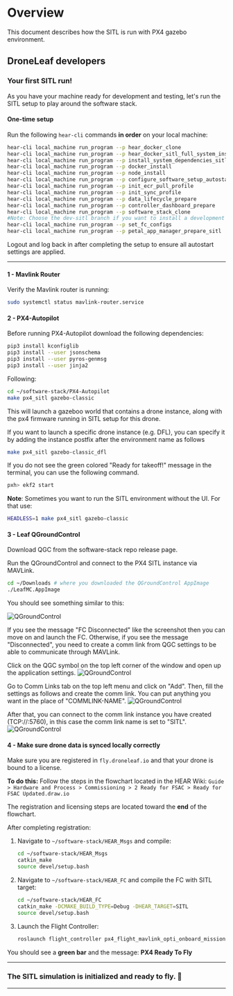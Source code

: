 # Overview

This document describes how the SITL is run with PX4 gazebo environment.

## DroneLeaf developers

### Your first SITL run!

As you have your machine ready for development and testing, let's run the SITL setup to play around the software stack.

#### One-time setup

Run the following `hear-cli` commands **in order** on your local machine:

```bash
hear-cli local_machine run_program --p hear_docker_clone
hear-cli local_machine run_program --p hear_docker_sitl_full_system_install
hear-cli local_machine run_program --p install_system_dependencies_sitl
hear-cli local_machine run_program --p docker_install
hear-cli local_machine run_program --p node_install
hear-cli local_machine run_program --p configure_software_setup_autostart_arm
hear-cli local_machine run_program --p init_ecr_pull_profile
hear-cli local_machine run_program --p init_sync_profile
hear-cli local_machine run_program --p data_lifecycle_prepare
hear-cli local_machine run_program --p controller_dashboard_prepare
hear-cli local_machine run_program --p software_stack_clone 
#Note: Choose the dev-sitl branch if you want to install a development environment, otherwise choose main branch [as of Oct 2025, main is way behind. Use dev for stable release, or dev-sitl for development].
hear-cli local_machine run_program --p set_fc_configs
hear-cli local_machine run_program --p petal_app_manager_prepare_sitl
```

Logout and log back in after completing the setup to ensure all autostart settings are applied.

---
#### 1 - Mavlink Router


Verify the Mavlink router is running:
```bash
sudo systemctl status mavlink-router.service
```


#### 2 - PX4-Autopilot

Before running PX4-Autopilot download the following dependencies: 
```bash
pip3 install kconfiglib
pip3 install --user jsonschema
pip3 install --user pyros-genmsg
pip3 install --user jinja2
```
Following:

```bash
cd ~/software-stack/PX4-Autopilot
make px4_sitl gazebo-classic
```
This will launch a gazeboo world that contains a drone instance, along with the px4 firmware running in SITL setup for this drone.

If you want to launch a specific drone instance (e.g. DFL), you can specify it by adding the instance postfix after the environment name as follows

```bash
make px4_sitl gazebo-classic_dfl
```

If you do not see the green colored "Ready for takeoff!" message in the terminal, you can use the following command.
```bash
pxh> ekf2 start
```

**Note**: Sometimes you want to run the SITL environment without the UI. For that use:
```bash
HEADLESS=1 make px4_sitl gazebo-classic
```


#### 3 - Leaf QGroundControl

Download QGC from the software-stack repo release page.


Run the QGroundControl and connect to the PX4 SITL instance via MAVLink.

```bash
cd ~/Downloads # where you downloaded the QGroundControl AppImage
./LeafMC.AppImage
```
You should see something similar to this:

![QGroundControl](media/LeafMCQGC_PX4SITL.png)

If you see the message "FC Disconnected" like the screenshot then you can move on and launch the FC. Otherwise, if you see the message "Disconnected", you need to create a comm link from QGC settings to be able to communicate through MAVLink.

Click on the QGC symbol on the top left corner of the window and open up the application settings.
![QGroundControl](media/QGC_setting.png)

Go to Comm Links tab on the top left menu and click on "Add". Then, fill the settings as follows and create the comm link. You can put anything you want in the place of "COMMLINK-NAME".
![QGroundControl](media/commlink.png)

After that, you can connect to the comm link instance you have created (TCP://:5760), in this case the comm link name is set to "SITL".
![QGroundControl](media/connect_commlink.png)

#### 4 - Make sure drone data is synced locally correctly

Make sure you are registered in `fly.droneleaf.io` and that your drone is bound to a license.

**To do this:**
Follow the steps in the flowchart located in the HEAR Wiki:
`Guide > Hardware and Process > Commissioning > 2 Ready for FSAC > Ready for FSAC Updated.draw.io`

The registration and licensing steps are located toward the **end** of the flowchart.

After completing registration:

1. Navigate to `~/software-stack/HEAR_Msgs` and compile:

   ```bash
   cd ~/software-stack/HEAR_Msgs
   catkin_make
   source devel/setup.bash
   ```

2. Navigate to `~/software-stack/HEAR_FC` and compile the FC with SITL target:

   ```bash
   cd ~/software-stack/HEAR_FC
   catkin_make -DCMAKE_BUILD_TYPE=Debug -DHEAR_TARGET=SITL
   source devel/setup.bash
   ```

3. Launch the Flight Controller:

   ```bash
   roslaunch flight_controller px4_flight_mavlink_opti_onboard_mission.launch
   ```

You should see a **green bar** and the message: **PX4 Ready To Fly**

---

### The SITL simulation is initialized and ready to fly. 🚀

---
